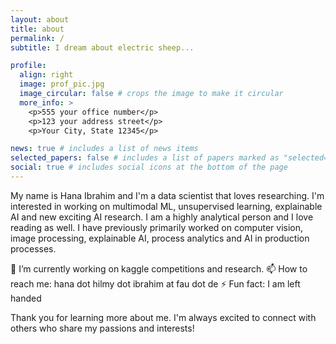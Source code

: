 ```yaml
---
layout: about
title: about
permalink: /
subtitle: I dream about electric sheep...

profile:
  align: right
  image: prof_pic.jpg
  image_circular: false # crops the image to make it circular
  more_info: >
    <p>555 your office number</p>
    <p>123 your address street</p>
    <p>Your City, State 12345</p>

news: true # includes a list of news items
selected_papers: false # includes a list of papers marked as "selected={true}"
social: true # includes social icons at the bottom of the page
---
```


My name is Hana Ibrahim and I'm a data scientist that loves researching. I'm interested in working on multimodal ML, unsupervised learning, explainable AI and new exciting AI research. I am a highly analytical person and I love reading as well. I have previously primarily worked on computer vision, image processing, explainable AI, process analytics and AI in production processes.

🔭 I’m currently working on kaggle competitions and research.
📫 How to reach me: hana dot hilmy dot ibrahim at fau dot de
⚡ Fun fact: I am left handed

Thank you for learning more about me. I'm always excited to connect with others who share my passions and interests!

